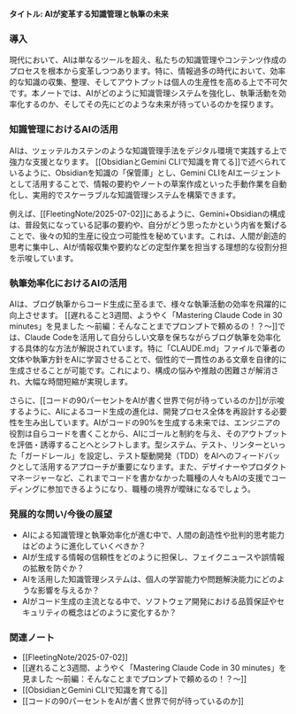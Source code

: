 
**タイトル: AIが変革する知識管理と執筆の未来**

### 導入
現代において、AIは単なるツールを超え、私たちの知識管理やコンテンツ作成のプロセスを根本から変革しつつあります。特に、情報過多の時代において、効率的な知識の収集、整理、そしてアウトプットは個人の生産性を高める上で不可欠です。本ノートでは、AIがどのように知識管理システムを強化し、執筆活動を効率化するのか、そしてその先にどのような未来が待っているのかを探ります。

### 知識管理におけるAIの活用
AIは、ツェッテルカステンのような知識管理手法をデジタル環境で実践する上で強力な支援となります。
[[ObsidianとGemini CLIで知識を育てる]]で述べられているように、Obsidianを知識の「保管庫」とし、Gemini CLIをAIエージェントとして活用することで、情報の要約やノートの草案作成といった手動作業を自動化し、実用的でスケーラブルな知識管理システムを構築できます。

例えば、[[FleetingNote/2025-07-02]]にあるように、Gemini+Obsidianの構成は、普段気になっている記事の要約や、自分がどう思ったかという内省を繋げることで、後々の知的生産に役立つ可能性を秘めています。これは、人間が創造的思考に集中し、AIが情報収集や要約などの定型作業を担当する理想的な役割分担を示唆しています。

### 執筆効率化におけるAIの活用
AIは、ブログ執筆からコード生成に至るまで、様々な執筆活動の効率を飛躍的に向上させます。
[[遅れること3週間、ようやく「Mastering Claude Code in 30 minutes」を見ました 〜前編：そんなことまでプロンプトで頼めるの！？〜]]では、Claude Codeを活用して自分らしい文章を保ちながらブログ執筆を効率化する具体的な方法が解説されています。特に「CLAUDE.md」ファイルで筆者の文体や執筆方針をAIに学習させることで、個性的で一貫性のある文章を自律的に生成させることが可能です。これにより、構成の悩みや推敲の困難さが解消され、大幅な時間短縮が実現します。

さらに、[[コードの90パーセントをAIが書く世界で何が待っているのか]]が示唆するように、AIによるコード生成の進化は、開発プロセス全体を再設計する必要性を生み出しています。AIがコードの90%を生成する未来では、エンジニアの役割は自らコードを書くことから、AIにゴールと制約を与え、そのアウトプットを評価・誘導することへとシフトします。型システム、テスト、リンターといった「ガードレール」を設定し、テスト駆動開発（TDD）をAIへのフィードバックとして活用するアプローチが重要になります。また、デザイナーやプロダクトマネージャーなど、これまでコードを書かなかった職種の人々もAIの支援でコーディングに参加できるようになり、職種の境界が曖昧になるでしょう。

### 発展的な問い/今後の展望
- AIによる知識管理と執筆効率化が進む中で、人間の創造性や批判的思考能力はどのように進化していくべきか？
- AIが生成する情報の信頼性をどのように担保し、フェイクニュースや誤情報の拡散を防ぐか？
- AIを活用した知識管理システムは、個人の学習能力や問題解決能力にどのような影響を与えるか？
- AIがコード生成の主流となる中で、ソフトウェア開発における品質保証やセキュリティの概念はどのように変化するか？

### 関連ノート
- [[FleetingNote/2025-07-02]]
- [[遅れること3週間、ようやく「Mastering Claude Code in 30 minutes」を見ました 〜前編：そんなことまでプロンプトで頼めるの！？〜]]
- [[ObsidianとGemini CLIで知識を育てる]]
- [[コードの90パーセントをAIが書く世界で何が待っているのか]]
